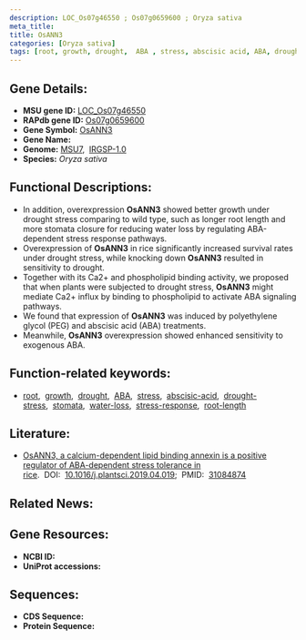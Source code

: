 ```yaml
---
description: LOC_Os07g46550 ; Os07g0659600 ; Oryza sativa
meta_title:
title: OsANN3
categories: [Oryza sativa]
tags: [root, growth, drought,  ABA , stress, abscisic acid, ABA, drought stress, stomata, water loss, drought stress , stress response, root length]
---
```


## Gene Details:
- **MSU gene ID:** [LOC_Os07g46550](http://rice.uga.edu/cgi-bin/ORF_infopage.cgi?orf=LOC_Os07g46550)  
- **RAPdb gene ID:** [Os07g0659600](https://rapdb.dna.affrc.go.jp/locus/?name=Os07g0659600)  
- **Gene Symbol:** <u>OsANN3</u>
- **Gene Name:**
- **Genome:**  [MSU7](http://rice.uga.edu/),&nbsp;&nbsp;[IRGSP-1.0](https://rapdb.dna.affrc.go.jp/download/irgsp1.html)
- **Species:** *Oryza sativa*

## Functional Descriptions:
   - In addition, overexpression **OsANN3** showed better growth under drought stress comparing to wild type, such as longer root length and more stomata closure for reducing water loss by regulating ABA-dependent stress response pathways.
   - Overexpression of **OsANN3** in rice significantly increased survival rates under drought stress, while knocking down **OsANN3** resulted in sensitivity to drought.
   - Together with its Ca2+ and phospholipid binding activity, we proposed that when plants were subjected to drought stress, **OsANN3** might mediate Ca2+ influx by binding to phospholipid to activate ABA signaling pathways.
   - We found that expression of **OsANN3** was induced by polyethylene glycol (PEG) and abscisic acid (ABA) treatments.
   - Meanwhile, **OsANN3** overexpression showed enhanced sensitivity to exogenous ABA.

## Function-related keywords:
   - [root](/tags/root/),&nbsp;&nbsp;[growth](/tags/growth/),&nbsp;&nbsp;[drought](/tags/drought/),&nbsp;&nbsp;[ABA](/tags/ABA/),&nbsp;&nbsp;[stress](/tags/stress/),&nbsp;&nbsp;[abscisic-acid](/tags/abscisic-acid/),&nbsp;&nbsp;[drought-stress](/tags/drought-stress/),&nbsp;&nbsp;[stomata](/tags/stomata/),&nbsp;&nbsp;[water-loss](/tags/water-loss/),&nbsp;&nbsp;[stress-response](/tags/stress-response/),&nbsp;&nbsp;[root-length](/tags/root-length/)

## Literature:
   - [OsANN3, a calcium-dependent lipid binding annexin is a positive regulator of ABA-dependent stress tolerance in rice](https://www.doi.org/10.1016/j.plantsci.2019.04.019).&nbsp;&nbsp;DOI:&nbsp;&nbsp;[10.1016/j.plantsci.2019.04.019](https://www.doi.org/10.1016/j.plantsci.2019.04.019);&nbsp;&nbsp;PMID:&nbsp;&nbsp;[31084874](https://pubmed.ncbi.nlm.nih.gov/31084874/)

## Related News:

## Gene Resources:
- **NCBI ID:**  []()
- **UniProt accessions:** [](https://www.uniprot.org/uniprotkb//entry)

## Sequences:
- **CDS Sequence:**
- **Protein Sequence:**
